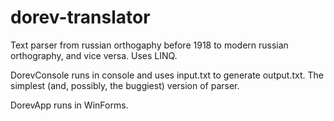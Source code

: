 # dorev-translator
Text parser from russian orthogaphy before 1918 to modern russian orthography, and vice versa. Uses LINQ.

DorevConsole runs in console and uses input.txt to generate output.txt. The simplest (and, possibly, the buggiest) version of parser.

DorevApp runs in WinForms.
